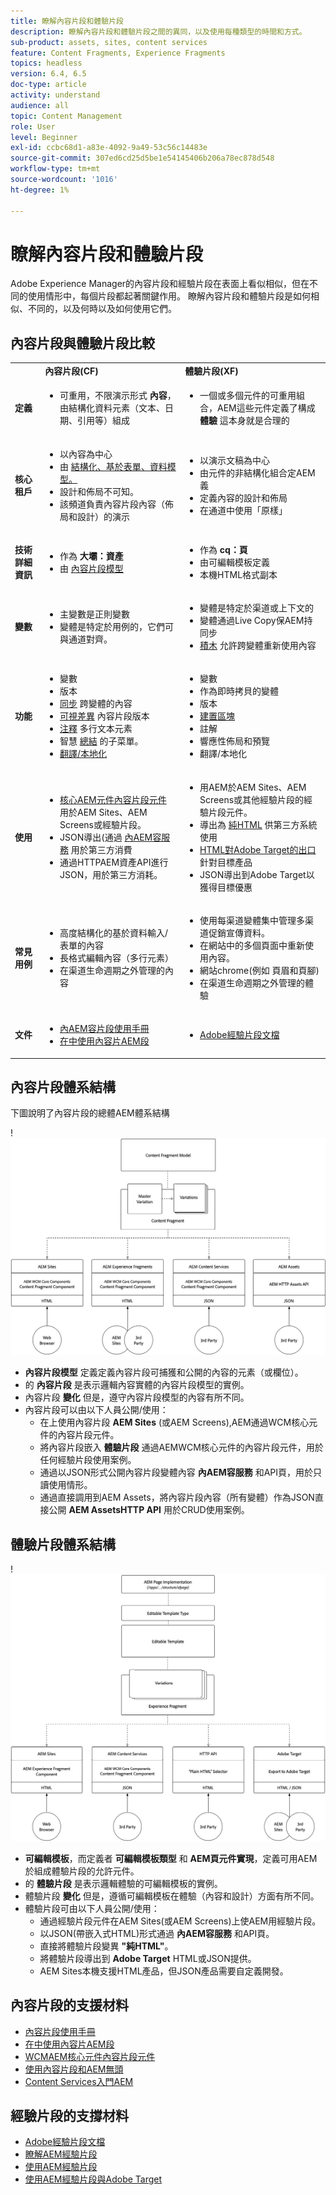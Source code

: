 ```yaml
---
title: 瞭解內容片段和體驗片段
description: 瞭解內容片段和體驗片段之間的異同，以及使用每種類型的時間和方式。
sub-product: assets, sites, content services
feature: Content Fragments, Experience Fragments
topics: headless
version: 6.4, 6.5
doc-type: article
activity: understand
audience: all
topic: Content Management
role: User
level: Beginner
exl-id: ccbc68d1-a83e-4092-9a49-53c56c14483e
source-git-commit: 307ed6cd25d5be1e54145406b206a78ec878d548
workflow-type: tm+mt
source-wordcount: '1016'
ht-degree: 1%

---
```


# 瞭解內容片段和體驗片段

Adobe Experience Manager的內容片段和經驗片段在表面上看似相似，但在不同的使用情形中，每個片段都起著關鍵作用。 瞭解內容片段和體驗片段是如何相似、不同的，以及何時以及如何使用它們。

## 內容片段與體驗片段比較

<table>
<tbody><tr><td><strong> </strong></td>
<td><strong>內容片段(CF)</strong></td>
<td><strong>體驗片段(XF)</strong></td>
</tr><tr><td><strong>定義</strong></td>
<td><ul>
<li>可重用，不限演示形式 <strong>內容</strong>，由結構化資料元素（文本、日期、引用等）組成</li>
</ul>
</td>
<td><ul>
<li>一個或多個元件的可重用組合，AEM這些元件定義了構成 <strong>體驗</strong> 這本身就是合理的</li>
</ul>
</td>
</tr><tr><td><strong>核心租戶</strong></td>
<td><ul>
<li>以內容為中心</li>
<li>由 <a href="https://experienceleague.adobe.com/docs/experience-manager-65/assets/fragments/content-fragments-models.html?lang=en" target="_blank">結構化、基於表單、資料模型。</a></li>
<li>設計和佈局不可知。</li>
<li>該頻道負責內容片段內容（佈局和設計）的演示</li>
</ul>
</td>
<td><ul>
<li>以演示文稿為中心</li>
<li>由元件的非結構化組合定AEM義</li>
<li>定義內容的設計和佈局</li>
<li>在通道中使用「原樣」</li>
</ul>
</td>
</tr><tr><td><strong>技術詳細資訊</strong></td>
<td><ul>
<li>作為 <strong>大壩：資產</strong></li>
<li>由 <a href="https://experienceleague.adobe.com/docs/experience-manager-65/assets/fragments/content-fragments-models.html?lang=en" target="_blank">內容片段模型</a></li>
</ul>
</td>
<td><ul>
<li>作為 <strong>cq：頁</strong></li>
<li>由可編輯模板定義</li>
<li>本機HTML格式副本</li>
</ul>
</td>
</tr><tr><td><strong>變數</strong></td>
<td><ul>
<li>主變數是正則變數</li>
<li>變體是特定於用例的，它們可與通道對齊。</li>
</ul>
</td>
<td><ul>
<li>變體是特定於渠道或上下文的</li>
<li>變體通過Live Copy保AEM持同步</li>
<li><a href="https://experienceleague.adobe.com/docs/experience-manager-65/authoring/authoring/experience-fragments.html" target="_blank">積木</a> 允許跨變體重新使用內容</li>
</ul>
</td>
</tr><tr><td><strong>功能</strong></td>
<td><ul>
<li>變數</li>
<li>版本</li>
<li><a href="https://experienceleague.adobe.com/docs/experience-manager-65/assets/fragments/content-fragments-variations.html?lang=en#synchronizing-with-master" target="_blank">同步</a> 跨變體的內容</li>
<li><a href="https://experienceleague.adobe.com/docs/experience-manager-65/assets/fragments/content-fragments-managing.html?lang=en#comparing-fragment-versions" target="_blank">可視差異</a> 內容片段版本</li>
<li><a href="https://experienceleague.adobe.com/docs/experience-manager-65/assets/fragments/content-fragments-variations.html?lang=en#annotating-a-content-fragment" target="_blank">注釋</a> 多行文本元素</li>
<li>智慧 <a href="https://experienceleague.adobe.com/docs/experience-manager-65/assets/fragments/content-fragments-variations.html?lang=en#summarizing-text" target="_blank">總結</a> 的子菜單。</li>
<li><a href="https://experienceleague.adobe.com/docs/experience-manager-65/assets/fragments/creating-translation-projects-for-content-fragments.html?lang=en" target="_blank">翻譯/本地化</a></li>
</ul>
</td>
<td><ul>
<li>變數</li>
<li>作為即時拷貝的變體</li>
<li>版本</li>
<li><a href="https://experienceleague.adobe.com/docs/experience-manager-65/authoring/authoring/experience-fragments.html?lang=en#building-blocks" target="_blank">建置區塊</a></li>
<li>註解</li>
<li>響應性佈局和預覽</li>
<li>翻譯/本地化</li>
</ul>
</td>
</tr><tr><td><strong>使用</strong></td>
<td><ul>
<li><a href="https://experienceleague.adobe.com/docs/experience-manager-core-components/using/components/content-fragment-component.html" target="_blank">核心AEM元件內容片段元件</a> 用於AEM Sites、AEM Screens或經驗片段。</li>
<li>JSON導出(通過 <a href="https://experienceleague.adobe.com/docs/experience-manager-learn/getting-started-with-aem-headless/content-services/overview.html?lang=en" target="_blank">內AEM容服務</a> 用於第三方消費</li>
<li>通過HTTPAEM資產API進行JSON，用於第三方消耗。</li>
</ul>
</td>
<td><ul>
<li>用AEM於AEM Sites、AEM Screens或其他經驗片段的經驗片段元件。</li>
<li>導出為 <a href="https://experienceleague.adobe.com/docs/experience-manager-65/authoring/authoring/experience-fragments.html?lang=en" target="_blank">純HTML</a> 供第三方系統使用</li>
<li><a href="https://experienceleague.adobe.com/docs/experience-manager-65/administering/integration/experience-fragments-target.html?lang=en" target="_blank">HTML對Adobe Target的出口</a> 針對目標產品</li>
<li>JSON導出到Adobe Target以獲得目標優惠</li>
</ul>
</td>
</tr><tr><td><strong>常見用例</strong></td>
<td><ul>
<li>高度結構化的基於資料輸入/表單的內容</li>
<li>長格式編輯內容（多行元素）</li>
<li>在渠道生命週期之外管理的內容</li>
</ul>
</td>
<td><ul>
<li>使用每渠道變體集中管理多渠道促銷宣傳資料。</li>
<li>在網站中的多個頁面中重新使用內容。</li>
<li>網站chrome(例如 頁眉和頁腳)</li>
<li>在渠道生命週期之外管理的體驗</li>
</ul>
</td>
</tr><tr><td><strong>文件</strong></td>
<td><ul>
<li><a href="https://experienceleague.adobe.com/docs/experience-manager-65/assets/home.html?lang=en&amp;topic=/experience-manager/6-5/assets/morehelp/content-fragments.ug.js" target="_blank">內AEM容片段使用手冊</a></li>
<li><a href="https://experienceleague.adobe.com/docs/experience-manager-learn/sites/content-fragments/content-fragments-feature-video-use.html?lang=en" target="_blank">在中使用內容片AEM段</a></li>
</ul>
</td>
<td><ul>
<li><a href="https://experienceleague.adobe.com/docs/experience-manager-65/authoring/authoring/experience-fragments.html?lang=en" target="_blank">Adobe經驗片段文檔</a></li>
</ul>
</td>
</tr></tbody></table>

## 內容片段體系結構

下圖說明了內容片段的總體AEM體系結構

!![內容片段體系結構](./assets/content-fragments-architecture.png)

+ **內容片段模型** 定義定義內容片段可捕獲和公開的內容的元素（或欄位）。
+ 的 **內容片段** 是表示邏輯內容實體的內容片段模型的實例。
+ 內容片段 **變化** 但是，遵守內容片段模型的內容有所不同。
+ 內容片段可以由以下人員公開/使用：
   + 在上使用內容片段 **AEM Sites** (或AEM Screens),AEM通過WCM核心元件的內容片段元件。
   + 將內容片段嵌入 **體驗片段** 通過AEMWCM核心元件的內容片段元件，用於任何經驗片段使用案例。
   + 通過以JSON形式公開內容片段變體內容 **內AEM容服務** 和API頁，用於只讀使用情形。
   + 通過直接調用到AEM Assets，將內容片段內容（所有變體）作為JSON直接公開 **AEM AssetsHTTP API** 用於CRUD使用案例。

## 體驗片段體系結構

!![體驗片段體系結構](./assets/experience-fragments-architecture.png)

+ **可編輯模板**，而定義者 **可編輯模板類型** 和 **AEM頁元件實現**，定義可用AEM於組成體驗片段的允許元件。
+ 的 **體驗片段** 是表示邏輯體驗的可編輯模板的實例。
+ 體驗片段 **變化** 但是，遵循可編輯模板在體驗（內容和設計）方面有所不同。
+ 體驗片段可由以下人員公開/使用：
   + 通過經驗片段元件在AEM Sites(或AEM Screens)上使AEM用經驗片段。
   + 以JSON(帶嵌入式HTML)形式通過 **內AEM容服務** 和API頁。
   + 直接將體驗片段變異 **&quot;純HTML&quot;**。
   + 將體驗片段導出到 **Adobe Target** HTML或JSON提供。
   + AEM Sites本機支援HTML產品，但JSON產品需要自定義開發。

## 內容片段的支援材料

+ [內容片段使用手冊](https://experienceleague.adobe.com/docs/experience-manager-65/assets/home.html?lang=en&amp;topic=/experience-manager/6-5/assets/morehelp/content-fragments.ug.js)
+ [在中使用內容片AEM段](https://experienceleague.adobe.com/docs/experience-manager-learn/sites/content-fragments/content-fragments-feature-video-use.html?lang=en)
+ [WCMAEM核心元件內容片段元件](https://experienceleague.adobe.com/docs/experience-manager-core-components/using/components/content-fragment-component.html)
+ [使用內容片段和AEM無頭](https://experienceleague.adobe.com/docs/experience-manager-learn/getting-started-with-aem-headless/overview.html?lang=en)
+ [Content Services入門AEM](https://experienceleague.adobe.com/docs/experience-manager-learn/getting-started-with-aem-headless/content-services/overview.html?lang=en)

## 經驗片段的支撐材料

+ [Adobe經驗片段文檔](https://experienceleague.adobe.com/docs/experience-manager-65/authoring/authoring/experience-fragments.html?lang=en)
+ [瞭解AEM經驗片段](https://experienceleague.adobe.com/docs/experience-manager-learn/sites/experience-fragments/experience-fragments-feature-video-use.html?lang=en)
+ [使用AEM經驗片段](https://experienceleague.adobe.com/docs/experience-manager-learn/sites/experience-fragments/experience-fragments-feature-video-use.html?lang=en)
+ [使用AEM經驗片段與Adobe Target](https://medium.com/adobetech/experience-fragments-and-adobe-target-d8d74381b9b2)
